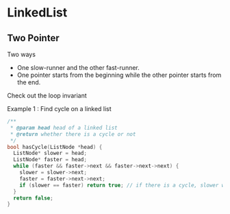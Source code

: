 # LinkedList

## Two Pointer

Two ways

- One slow-runner and the other fast-runner.
- One pointer starts from the beginning while the other pointer starts from the end.

Check out the loop invariant

Example 1 : Find cycle on a linked list

```cpp
/**
 * @param head head of a linked list
 * @return whether there is a cycle or not
 */
bool hasCycle(ListNode *head) {
  ListNode* slower = head;
  ListNode* faster = head;
  while (faster && faster->next && faster->next->next) {
    slower = slower->next;
    faster = faster->next->next;
    if (slower == faster) return true; // if there is a cycle, slower will follow faster one
  }
  return false;
}
```
